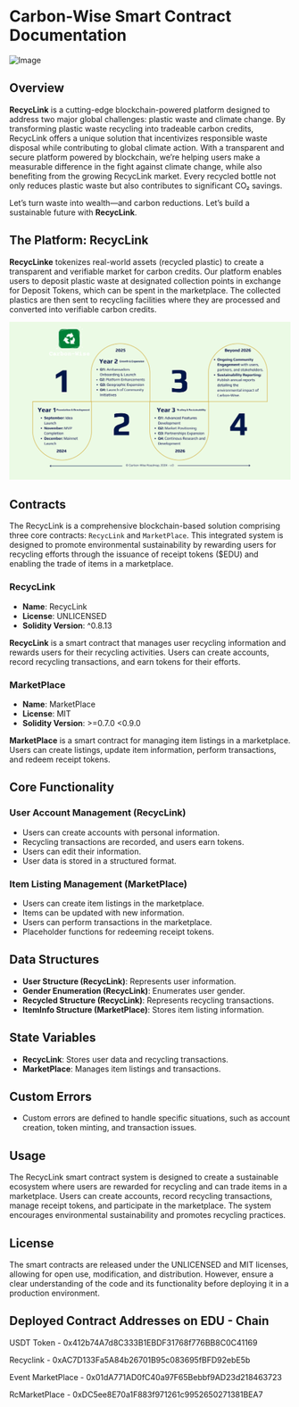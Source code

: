 # Carbon-Wise Smart Contract Documentation

![Image](./carbon-wise-logo.svg)

## Overview

**RecycLink** is a cutting-edge blockchain-powered platform designed to address two major global challenges: plastic waste and climate change. By transforming plastic waste recycling into tradeable carbon credits, RecycLink offers a unique solution that incentivizes responsible waste disposal while contributing to global climate action. With a transparent and secure platform powered by blockchain, we’re helping users make a measurable difference in the fight against climate change, while also benefiting from the growing RecycLink market. Every recycled bottle not only reduces plastic waste but also contributes to significant CO₂ savings.

Let’s turn waste into wealth—and carbon reductions. Let’s build a sustainable future with **RecycLink**.

## The Platform: RecycLink

**RecycLinke** tokenizes real-world assets (recycled plastic) to create a transparent and verifiable market for carbon credits. Our platform enables users to deposit plastic waste at designated collection points in exchange for Deposit Tokens, which can be spent in the marketplace. The collected plastics are then sent to recycling facilities where they are processed and converted into verifiable carbon credits.

![Image](./Roadmap.svg)

## Contracts

The RecycLink is a comprehensive blockchain-based solution comprising three core contracts: `RecycLink` and `MarketPlace`. This integrated system is designed to promote environmental sustainability by rewarding users for recycling efforts through the issuance of receipt tokens ($EDU) and enabling the trade of items in a marketplace.

### RecycLink

- **Name**: RecycLink
- **License**: UNLICENSED
- **Solidity Version**: ^0.8.13

**RecycLink** is a smart contract that manages user recycling information and rewards users for their recycling activities. Users can create accounts, record recycling transactions, and earn tokens for their efforts.

### MarketPlace

- **Name**: MarketPlace
- **License**: MIT
- **Solidity Version**: >=0.7.0 <0.9.0

**MarketPlace** is a smart contract for managing item listings in a marketplace. Users can create listings, update item information, perform transactions, and redeem receipt tokens.

## Core Functionality

### User Account Management (RecycLink)

- Users can create accounts with personal information.
- Recycling transactions are recorded, and users earn tokens.
- Users can edit their information.
- User data is stored in a structured format.


### Item Listing Management (MarketPlace)

- Users can create item listings in the marketplace.
- Items can be updated with new information.
- Users can perform transactions in the marketplace.
- Placeholder functions for redeeming receipt tokens.

## Data Structures

- **User Structure (RecycLink)**: Represents user information.
- **Gender Enumeration (RecycLink)**: Enumerates user gender.
- **Recycled Structure (RecycLink)**: Represents recycling transactions.
- **ItemInfo Structure (MarketPlace)**: Stores item listing information.

## State Variables

- **RecycLink**: Stores user data and recycling transactions.
- **MarketPlace**: Manages item listings and transactions.

## Custom Errors

- Custom errors are defined to handle specific situations, such as account creation, token minting, and transaction issues.

## Usage

The RecycLink smart contract system is designed to create a sustainable ecosystem where users are rewarded for recycling and can trade items in a marketplace. Users can create accounts, record recycling transactions, manage receipt tokens, and participate in the marketplace. The system encourages environmental sustainability and promotes recycling practices.

## License

The smart contracts are released under the UNLICENSED and MIT licenses, allowing for open use, modification, and distribution. However, ensure a clear understanding of the code and its functionality before deploying it in a production environment.

## Deployed Contract Addresses on EDU - Chain

USDT Token - 0x412b74A7d8C333B1EBDF31768f776BB8C0C41169

Recyclink - 0xAC7D133Fa5A84b26701B95c083695fBFD92ebE5b

Event MarketPlace - 0x01dA771AD0fC40a97F65Bebbf9AD23d218463723

RcMarketPlace - 0xDC5ee8E70a1F883f971261c9952650271381BEA7

